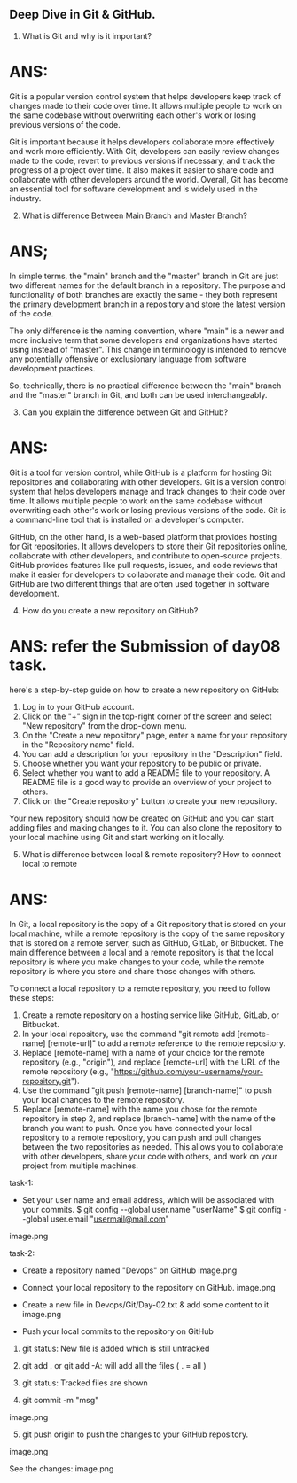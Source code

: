 ## Deep Dive in Git & GitHub.

1) What is Git and why is it important?
# ANS:
Git is a popular version control system that helps developers keep track of changes made to their code over time. It allows multiple people to work on the same codebase without overwriting each other's work or losing previous versions of the code.

Git is important because it helps developers collaborate more effectively and work more efficiently. With Git, developers can easily review changes made to the code, revert to previous versions if necessary, and track the progress of a project over time. It also makes it easier to share code and collaborate with other developers around the world. Overall, Git has become an essential tool for software development and is widely used in the industry.

2) What is difference Between Main Branch and Master Branch?
# ANS;
In simple terms, the "main" branch and the "master" branch in Git are just two different names for the default branch in a repository. The purpose and functionality of both branches are exactly the same - they both represent the primary development branch in a repository and store the latest version of the code.

The only difference is the naming convention, where "main" is a newer and more inclusive term that some developers and organizations have started using instead of "master". This change in terminology is intended to remove any potentially offensive or exclusionary language from software development practices.

So, technically, there is no practical difference between the "main" branch and the "master" branch in Git, and both can be used interchangeably.

3) Can you explain the difference between Git and GitHub?
# ANS:
Git is a tool for version control, while GitHub is a platform for hosting Git repositories and collaborating with other developers.
Git is a version control system that helps developers manage and track changes to their code over time. It allows multiple people to work on the same codebase without overwriting each other's work or losing previous versions of the code. Git is a command-line tool that is installed on a developer's computer.

GitHub, on the other hand, is a web-based platform that provides hosting for Git repositories. It allows developers to store their Git repositories online, collaborate with other developers, and contribute to open-source projects. GitHub provides features like pull requests, issues, and code reviews that make it easier for developers to collaborate and manage their code.
Git and GitHub are two different things that are often used together in software development.

4) How do you create a new repository on GitHub?
# ANS: refer the Submission of day08 task.
here's a step-by-step guide on how to create a new repository on GitHub:
 
1. Log in to your GitHub account.
2. Click on the "+" sign in the top-right corner of the screen and select "New repository" from the drop-down menu.
3. On the "Create a new repository" page, enter a name for your repository in the "Repository name" field.
4. You can add a description for your repository in the "Description" field.
5. Choose whether you want your repository to be public or private.
6. Select whether you want to add a README file to your repository. A README file is a good way to provide an overview of your project to others.
7. Click on the "Create repository" button to create your new repository.

Your new repository should now be created on GitHub and you can start adding files and making changes to it. You can also clone the repository to your local machine using Git and start working on it locally.

5) What is difference between local & remote repository? How to connect local to remote
# ANS:
In Git, a local repository is the copy of a Git repository that is stored on your local machine, while a remote repository is the copy of the same repository that is stored on a remote server, such as GitHub, GitLab, or Bitbucket.
The main difference between a local and a remote repository is that the local repository is where you make changes to your code, while the remote repository is where you store and share those changes with others.

To connect a local repository to a remote repository, you need to follow these steps:

1. Create a remote repository on a hosting service like GitHub, GitLab, or Bitbucket.
2. In your local repository, use the command "git remote add [remote-name] [remote-url]" to add a remote reference to the remote repository. 
3. Replace [remote-name] with a name of your choice for the remote repository (e.g., "origin"), and replace [remote-url] with the URL of the remote repository (e.g., "https://github.com/your-username/your-repository.git").
4. Use the command "git push [remote-name] [branch-name]" to push your local changes to the remote repository. 
5. Replace [remote-name] with the name you chose for the remote repository in step 2, and replace [branch-name] with the name of the branch you want to push.
Once you have connected your local repository to a remote repository, you can push and pull changes between the two repositories as needed. This allows you to collaborate with other developers, share your code with others, and work on your project from multiple machines.

task-1: 
- Set your user name and email address, which will be associated with your commits.
$ git config --global user.name "userName"
$ git config --global user.email "usermail@mail.com"

image.png

task-2: 
- Create a repository named "Devops" on GitHub
image.png

- Connect your local repository to the repository on GitHub.
image.png

- Create a new file in Devops/Git/Day-02.txt & add some content to it
image.png

- Push your local commits to the repository on GitHub

1. git status: New file is added which is still untracked

2. git add . or git add -A: will add all the files ( . = all )

3. git status: Tracked files are shown

4. git commit -m "msg" 

image.png

5. git push origin <branch>  to push the changes to your GitHub repository.

image.png

See the changes:
image.png